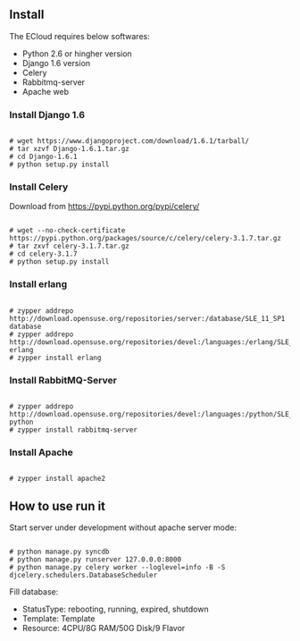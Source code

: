 ## Install ##

The ECloud requires below softwares:

* Python 2.6 or hingher version
* Django 1.6 version
* Celery
* Rabbitmq-server
* Apache web

### Install Django 1.6 ###

<pre><code>
# wget https://www.djangoproject.com/download/1.6.1/tarball/
# tar xzvf Django-1.6.1.tar.gz
# cd Django-1.6.1
# python setup.py install
</code></pre>

### Install Celery ###

 Download from https://pypi.python.org/pypi/celery/
<pre><code>
# wget --no-check-certificate https://pypi.python.org/packages/source/c/celery/celery-3.1.7.tar.gz
# tar zxvf celery-3.1.7.tar.gz
# cd celery-3.1.7
# python setup.py install
</code></pre>

### Install erlang ###
<pre><code>
# zypper addrepo http://download.opensuse.org/repositories/server:/database/SLE_11_SP1 database
# zypper addrepo http://download.opensuse.org/repositories/devel:/languages:/erlang/SLE_11_SP1 erlang
# zypper install erlang
</code></pre>

### Install RabbitMQ-Server ###
<pre><code>
# zypper addrepo http://download.opensuse.org/repositories/devel:/languages:/python/SLE_11_SP1 python
# zypper install rabbitmq-server
</code></pre>

### Install Apache ###
<pre><code>
# zypper install apache2
</code></pre>

## How to use run it ##

Start server under development without apache server mode:
<pre><code>
# python manage.py syncdb
# python manage.py runserver 127.0.0.0:8000
# python manage.py celery worker --loglevel=info -B -S djcelery.schedulers.DatabaseScheduler
</code></pre>

Fill database:

- StatusType: rebooting, running, expired, shutdown
- Template: Template
- Resource: 4CPU/8G RAM/50G Disk/9 Flavor

